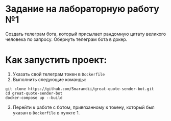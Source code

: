 # Задание на лабораторную работу №1

Создать телеграм бота, который присылает рандомную цитату великого человека по запросу.
Обернуть телеграм бота в докер.


# Как запустить проект:
1. Указать свой телеграм токен в `Dockerfile`
2. Выполнить следующие команды:
```commandline
git clone https://github.com/Smarandii/great-quote-sender-bot.git
cd great-quote-sender-bot
docker-compose up --build
```
3. Перейти к работе с ботом, привязанному к токену, который был указан в `Dockerfile` в пункте 1.
